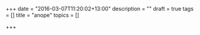+++
date = "2016-03-07T11:20:02+13:00"
description = ""
draft = true
tags = []
title = "anope"
topics = []

+++

